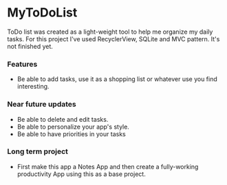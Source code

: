 # MyToDoList

ToDo list was created as a light-weight tool to help me organize my daily tasks.
For this project I've used RecyclerView, SQLite and MVC pattern. It's not finished yet.

### Features
- Be able to add tasks, use it as a shopping list or whatever use you find interesting.

### Near future updates
- Be able to delete and edit tasks.
- Be able to personalize your app's style.
- Be able to have priorities in your tasks

### Long term project
- First make this app a Notes App and then create a fully-working productivity App using this as a base project.

